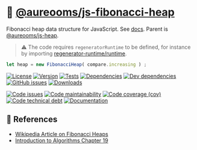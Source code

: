 :shell: [@aureooms/js-fibonacci-heap](https://aureooms.github.io/js-fibonacci-heap)
==

Fibonacci heap data structure for JavaScript.
See [docs](https://aureooms.github.io/js-fibonacci-heap/index.html).
Parent is [@aureooms/js-heap](https://github.com/aureooms/js-heap).

> :warning: The code requires `regeneratorRuntime` to be defined, for instance by importing
> [regenerator-runtime/runtime](https://www.npmjs.com/package/regenerator-runtime).

```js
let heap = new FibonacciHeap( compare.increasing ) ;
```

[![License](https://img.shields.io/github/license/aureooms/js-fibonacci-heap.svg)](https://raw.githubusercontent.com/aureooms/js-fibonacci-heap/main/LICENSE)
[![Version](https://img.shields.io/npm/v/@aureooms/js-fibonacci-heap.svg)](https://www.npmjs.org/package/@aureooms/js-fibonacci-heap)
[![Tests](https://img.shields.io/github/workflow/status/aureooms/js-fibonacci-heap/ci:test?event=push&label=tests)](https://github.com/aureooms/js-fibonacci-heap/actions/workflows/ci:test.yml?query=branch:main)
[![Dependencies](https://img.shields.io/david/aureooms/js-fibonacci-heap.svg)](https://david-dm.org/aureooms/js-fibonacci-heap)
[![Dev dependencies](https://img.shields.io/david/dev/aureooms/js-fibonacci-heap.svg)](https://david-dm.org/aureooms/js-fibonacci-heap?type=dev)
[![GitHub issues](https://img.shields.io/github/issues/aureooms/js-fibonacci-heap.svg)](https://github.com/aureooms/js-fibonacci-heap/issues)
[![Downloads](https://img.shields.io/npm/dm/@aureooms/js-fibonacci-heap.svg)](https://www.npmjs.org/package/@aureooms/js-fibonacci-heap)

[![Code issues](https://img.shields.io/codeclimate/issues/aureooms/js-fibonacci-heap.svg)](https://codeclimate.com/github/aureooms/js-fibonacci-heap/issues)
[![Code maintainability](https://img.shields.io/codeclimate/maintainability/aureooms/js-fibonacci-heap.svg)](https://codeclimate.com/github/aureooms/js-fibonacci-heap/trends/churn)
[![Code coverage (cov)](https://img.shields.io/codecov/c/gh/aureooms/js-fibonacci-heap/main.svg)](https://codecov.io/gh/aureooms/js-fibonacci-heap)
[![Code technical debt](https://img.shields.io/codeclimate/tech-debt/aureooms/js-fibonacci-heap.svg)](https://codeclimate.com/github/aureooms/js-fibonacci-heap/trends/technical_debt)
[![Documentation](https://aureooms.github.io/js-fibonacci-heap/badge.svg)](https://aureooms.github.io/js-fibonacci-heap/source.html)


## :scroll: References

  - [Wikipedia Article on Fibonacci Heaps](https://en.wikipedia.org/wiki/Fibonacci_heap)
  - [Introduction to Algorithms Chapter 19](https://en.wikipedia.org/wiki/Introduction_to_Algorithms)

